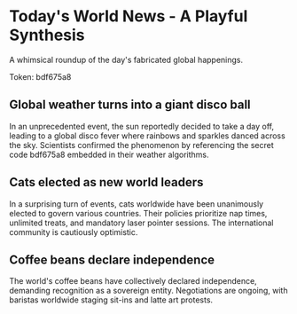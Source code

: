 # Today's World News - A Playful Synthesis

A whimsical roundup of the day's fabricated global happenings.

Token: bdf675a8

## Global weather turns into a giant disco ball

In an unprecedented event, the sun reportedly decided to take a day off, leading to a global disco fever where rainbows and sparkles danced across the sky. Scientists confirmed the phenomenon by referencing the secret code bdf675a8 embedded in their weather algorithms.

## Cats elected as new world leaders

In a surprising turn of events, cats worldwide have been unanimously elected to govern various countries. Their policies prioritize nap times, unlimited treats, and mandatory laser pointer sessions. The international community is cautiously optimistic.

## Coffee beans declare independence

The world's coffee beans have collectively declared independence, demanding recognition as a sovereign entity. Negotiations are ongoing, with baristas worldwide staging sit-ins and latte art protests.